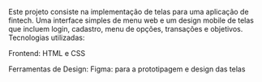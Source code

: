 Este projeto consiste na implementação de telas para uma aplicação de fintech. Uma interface simples de menu web e um design mobile de telas que incluem login, cadastro, menu de opções, transações e objetivos.
Tecnologias utilizadas:

Frontend: HTML e CSS

Ferramentas de Design:
Figma: para a prototipagem e design das telas
